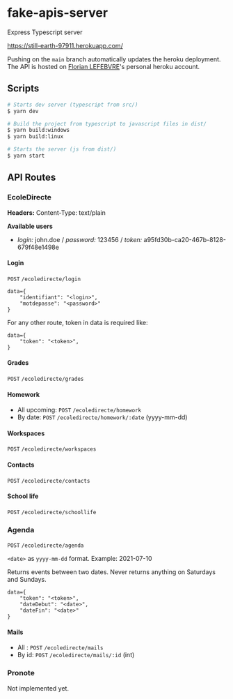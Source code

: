# fake-apis-server

Express Typescript server

https://still-earth-97911.herokuapp.com/

Pushing on the `main` branch automatically updates the heroku deployment. The API is hosted on [Florian LEFEBVRE](https://github.com/florian-lefebvre)'s personal heroku account.

## Scripts

```bash
# Starts dev server (typescript from src/)
$ yarn dev

# Build the project from typescript to javascript files in dist/
$ yarn build:windows
$ yarn build:linux

# Starts the server (js from dist/)
$ yarn start

```

## API Routes

### EcoleDirecte

**Headers:** Content-Type: text/plain

**Available users**

- _login:_ john.doe / _password:_ 123456 / _token:_ a95fd30b-ca20-467b-8128-679f48e1498e

#### Login

`POST` `/ecoledirecte/login`

```raw
data={
    "identifiant": "<login>",
    "motdepasse": "<password>"
}
```

For any other route, token in data is required like:

```raw
data={
    "token": "<token>",
}
```

#### Grades

`POST` `/ecoledirecte/grades`

#### Homework

- All upcoming: `POST` `/ecoledirecte/homework`
- By date: `POST` `/ecoledirecte/homework/:date` (yyyy-mm-dd)

#### Workspaces

`POST` `/ecoledirecte/workspaces`

#### Contacts

`POST` `/ecoledirecte/contacts`

#### School life

`POST` `/ecoledirecte/schoollife`

### Agenda

`POST` `/ecoledirecte/agenda`

`<date>` as `yyyy-mm-dd` format. Example: 2021-07-10

Returns events between two dates. Never returns anything on Saturdays and Sundays.


```raw
data={
    "token": "<token>",
    "dateDebut": "<date>",
    "dateFin": "<date>"
}
```

#### Mails

- All : `POST` `/ecoledirecte/mails`
- By id: `POST` `/ecoledirecte/mails/:id` (int)

### Pronote

Not implemented yet.
